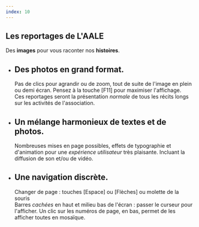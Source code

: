 ```yaml
---
index: 10
---
```

        
<section> <!--Introduction aux reportages -->
<span class="background light" style="background-image:url('assets/images/help.jpg')"></span>
<!--.wrap = container (width: 90%) -->
    <div class="wrap size-50 aligncenter">
        <div class="bg-trans-dark">
        <h2><strong>Les reportages de L'AALE</strong></h2>
        <p class="text-intro">Des <b>images</b> pour vous raconter nos <b>histoires</b>.</p>
        </div>
        <div class="bg-white shadow">
            <ul class="flexblock reasons">
                <li>
                  <h2>Des photos en grand format.</h2>
                  <p>Pas de clics pour agrandir ou de zoom, tout de suite de l'image en plein ou demi écran. Pensez à la touche [F11] pour maximiser l'affichage.<br>Ces reportages seront la présentation <i>normale</i> de tous les récits longs sur les activités de l'association.</p>
                </li>
                <li>
                  <h2>Un mélange harmonieux de textes et de photos.</h2>
                  <p>Nombreuses mises en page possibles, effets de typographie et d'animation pour une <i>expérience utilisateur</i> très plaisante. Incluant la diffusion de son et/ou de vidéo.</p>
                </li>
                <li>
                <h2>Une navigation discrète.</h2>
                  <p>Changer de page : touches [Espace] ou [Flèches] ou molette de la souris<br>
                  Barres <i>cachées</i> en haut et milieu bas de l'écran : passer le curseur pour l'afficher. Un clic sur les numéros de page, en bas, permet de les afficher toutes en mosaïque.</p>
                </li>
              </ul>
        </div>
        <!-- .end .bg-white shadow -->
    </div>
    <!-- .end .wrap -->
</section>
